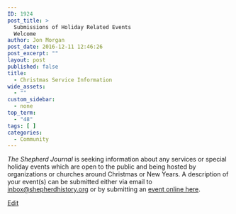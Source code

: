 ```yaml
---
ID: 1924
post_title: >
  Submissions of Holiday Related Events
  Welcome
author: Jon Morgan
post_date: 2016-12-11 12:46:26
post_excerpt: ""
layout: post
published: false
title:
  - Christmas Service Information
wide_assets:
  - ""
custom_sidebar:
  - none
top_term:
  - "48"
tags: [ ]
categories:
  - Community
---
```

*The Shepherd Journal* is seeking information about any services or special holiday events which are open to the public and being hosted by organizations or churches around Christmas or New Years. A description of your event(s) can be submitted either via email to [inbox@shepherdhistory.org](mailto:inbox@shepherdhistory.org) or by submitting an [event online here](http://www.shepherdhistory.org/submit-an-event/).

[Edit](https://docs.google.com/document/d/1JbGNwFiFVaST_VAn-ohPCMYsvJi1N245NJMg4yPano0/edit?usp=sharing)
